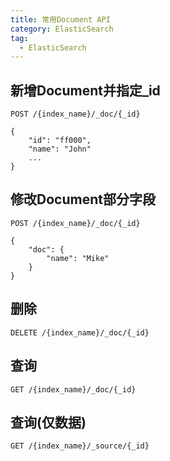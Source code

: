 ```yaml
---
title: 常用Document API
category: ElasticSearch
tag:
  - ElasticSearch
---
```


## 新增Document并指定_id

```http request
POST /{index_name}/_doc/{_id}

{
    "id": "ff000",
    "name": "John"
    ...
}
```

## 修改Document部分字段

```http request
POST /{index_name}/_doc/{_id}

{
    "doc": {
        "name": "Mike"
    }
}
```

## 删除

```http request
DELETE /{index_name}/_doc/{_id}
```

## 查询

```http request
GET /{index_name}/_doc/{_id}
```

## 查询(仅数据)

```http request
GET /{index_name}/_source/{_id}
```

